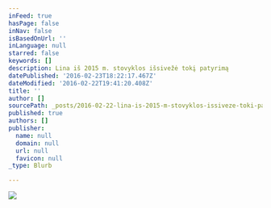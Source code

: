 ```yaml
---
inFeed: true
hasPage: false
inNav: false
isBasedOnUrl: ''
inLanguage: null
starred: false
keywords: []
description: Lina iš 2015 m. stovyklos išsivežė tokį patyrimą
datePublished: '2016-02-23T18:22:17.467Z'
dateModified: '2016-02-22T19:41:20.408Z'
title: ''
author: []
sourcePath: _posts/2016-02-22-lina-is-2015-m-stovyklos-issiveze-toki-patyrima.md
published: true
authors: []
publisher:
  name: null
  domain: null
  url: null
  favicon: null
_type: Blurb

---
```

![](https://the-grid-user-content.s3-us-west-2.amazonaws.com/90b4953e-1e30-4cfc-9dc9-5adad04340f9.jpg)